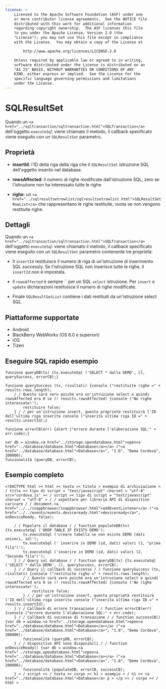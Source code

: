 ```yaml
---
license: >
    Licensed to the Apache Software Foundation (ASF) under one
    or more contributor license agreements.  See the NOTICE file
    distributed with this work for additional information
    regarding copyright ownership.  The ASF licenses this file
    to you under the Apache License, Version 2.0 (the
    "License"); you may not use this file except in compliance
    with the License.  You may obtain a copy of the License at

        http://www.apache.org/licenses/LICENSE-2.0

    Unless required by applicable law or agreed to in writing,
    software distributed under the License is distributed on an
    "AS IS" BASIS, WITHOUT WARRANTIES OR CONDITIONS OF ANY
    KIND, either express or implied.  See the License for the
    specific language governing permissions and limitations
    under the License.
---
```


# SQLResultSet

Quando un `<a href="../sqltransaction/sqltransaction.html">SQLTransaction</a>` dell'oggetto `executeSql` viene chiamato il metodo, il callback specificato viene eseguito con un `SQLResultSet` parametro.

## Proprietà

*   **insertId**: l'ID della riga della riga che il `SQLResultSet` istruzione SQL dell'oggetto inserito nel database.

*   **rowsAffected**: il numero di righe modificate dall'istruzione SQL, zero se l'istruzione non ha interessato tutte le righe.

*   **righe**: un `<a href="../sqlresultsetrowlist/sqlresultsetrowlist.html">SQLResultSetRowList</a>` che rappresentano le righe restituite, vuota se non vengono restituite righe.

## Dettagli

Quando un `<a href="../sqltransaction/sqltransaction.html">SQLTransaction</a>` dell'oggetto `executeSql` viene chiamato il metodo, il callback specificato viene eseguito con un `SQLResultSet` parametro contenente tre proprietà:

*   Il `insertId` restituisce il numero di riga di un'istruzione di inserimento SQL successly. Se l'istruzione SQL non inserisce tutte le righe, il `insertId` non è impostata.

*   Il `rowsAffected` è sempre `` per un SQL `select` istruzione. Per `insert` o `update` dichiarazioni restituisce il numero di righe modificate.

*   Finale `SQLResultSetList` contiene i dati restituiti da un'istruzione select SQL.

## Piattaforme supportate

*   Android
*   BlackBerry WebWorks (OS 6.0 e superiori)
*   iOS
*   Tizen

## Eseguire SQL rapido esempio

    funzione queryDB(tx) {tx.executeSql ('SELECT * dalla DEMO', [], querySuccess, errorCB);}
    
    funzione querySuccess (tx, risultati) {console ("restituite righe =" + results.rows.length);
        / / Questo sarà vero poiché era un'istruzione select e quindi rowsAffected era 0 se (! results.rowsAffected) {console ('No righe interessate!');
            restituire false;
        } / / per un'istruzione insert, questa proprietà restituirà l'ID dell'ultima riga inserita console ("inserita ultima riga ID =" + results.insertId);}
    
    funzione errorCB(err) {alert ("errore durante l'elaborazione SQL:" + err.code);}
    
    var db = window.<a href="../storage.opendatabase.html">open<a href="../database/database.html">Database</a></a> ("<a href="../database/database.html">Database</a>", "1.0", "Demo Cordova", 200000);
    funzionalità (queryDB, errorCB);
    

## Esempio completo

    <!DOCTYPE html >< html >< testa >< titolo > esempio di archiviazione < / title >< tipo di script = "text/javascript" charset = "utf-8" src="cordova.js" >< / script >< tipo di script = "text/javascript" charset = "utf-8" > / / aspettare per librerie API di dispositivo caricare / / document.<a href="../../inappbrowser/inappbrowser.html">addEventListener</a> ("<a href="../../events/events.deviceready.html">deviceready</a>", onDeviceReady, false);
    
        / / Popolare il database / / function populateDB(tx) {tx.executeSql ('DROP TABLE IF EXISTS DEMO');
            tx.executeSql ('creare tabella se non esiste DEMO (dati univoci, id)');
            tx.executeSql (' inserire in DEMO (id, dati) valori (1, "prima fila")');
            tx.executeSql ('inserire in DEMO (id, dati) valori (2, "Seconda fila")');
        } / / Query sul database / / function queryDB(tx) {tx.executeSql ('SELECT * dalla DEMO', [], querySuccess, errorCB);
        } / / Query il callback di successo / / funzione querySuccess (tx, risultati) {console ("restituite righe =" + results.rows.length);
            / / Questo sarà vero poiché era un'istruzione select e quindi rowsAffected era 0 se (! results.rowsAffected) {console ('No righe interessate!');
                restituire false;
            } / / per un'istruzione insert, questa proprietà restituirà l'ID dell'ultima riga inserita console ("inserita ultima riga ID =" + results.insertId);
        } / / Callback di errore transazione / / function errorCB(err) {console ("errore durante l'elaborazione SQL:" + err.code);
        } / / Callback di successo di transazione / / function successCB() {var db = window.<a href="../storage.opendatabase.html">open<a href="../database/database.html">Database</a></a> ("<a href="../database/database.html">Database</a>", "1.0", "Demo Cordova", 200000);
            funzionalità (queryDB, errorCB);
        } / / dispositivo API sono disponibili / / function onDeviceReady() {var db = window.<a href="../storage.opendatabase.html">open<a href="../database/database.html">Database</a></a> ("<a href="../database/database.html">Database</a>", "1.0", "Demo Cordova", 200000);
            funzionalità (populateDB, errorCB, successCB);
        } < / script >< / testa >< corpo >< h1 > esempio < / h1 >< <a href="../database/database.html">Database</a> p > </p >< / corpo >< / html >